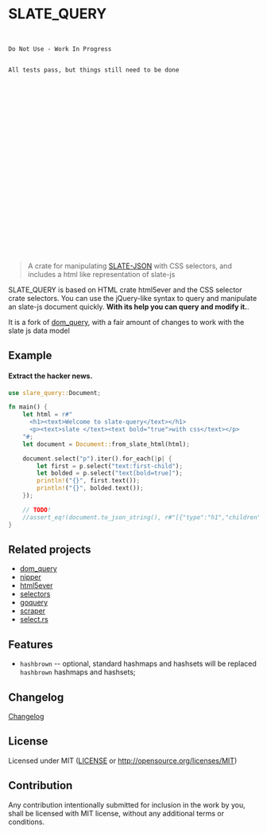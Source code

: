 
# SLATE_QUERY



```


Do Not Use - Work In Progress


All tests pass, but things still need to be done



























```


> A crate for manipulating [SLATE-JSON](https://github.com/cameronbraid/slate_query) with CSS selectors, and includes a html like representation of slate-js

SLATE_QUERY is based on HTML crate html5ever and the CSS selector crate selectors. You can use the jQuery-like syntax to query and manipulate an slate-js document quickly. **With its help you can query and modify it.**.

It is a fork of [dom_query](https://github.com/niklak/dom_query), with a fair amount of changes to work with the slate js data model

## Example

#### Extract the hacker news.

```rust
use slare_query::Document;

fn main() {
    let html = r#"
      <h1><text>Welcome to slate-query</text></h1>
      <p><text>slate </text><text bold="true">with css</text></p>
    "#;
    let document = Document::from_slate_html(html);

    document.select("p").iter().for_each(|p| {
        let first = p.select("text:first-child");
        let bolded = p.select("text[bold=true]");
        println!("{}", first.text());
        println!("{}", bolded.text());
    });

    // TODO!
    //assert_eq!(document.to_json_string(), r#"[{"type":"h1","children":[{"text":"Welcome to slate-query"}]},{"type":"p","children":[{"text":"slate "}, {"bold":true,"text":"with css"}]}]"#)
}
```


## Related projects

* [dom_query](https://github.com/niklak/dom_query)
* [nipper](https://crates.io/crates/nipper)
* [html5ever](https://crates.io/crates/html5ever)
* [selectors](https://crates.io/crates/selectors)
* [goquery](https://godoc.org/github.com/PuerkitoBio/goquery)
* [scraper](https://crates.io/crates/scraper)
* [select.rs](https://crates.io/crates/select)


## Features

- `hashbrown` -- optional, standard hashmaps and hashsets will be replaced `hashbrown` hashmaps and hashsets;

## Changelog
[Changelog](./CHANGELOG.md)

## License

Licensed under MIT ([LICENSE](LICENSE) or http://opensource.org/licenses/MIT)


## Contribution

Any contribution intentionally submitted for inclusion in the work by you, shall be
licensed with MIT license, without any additional terms or conditions.

